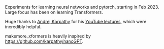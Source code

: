 Experiments for learning neural networks and pytorch, starting in Feb 2023. Large focus has been on learning Transformers.

Huge thanks to [Andrej Karpathy](https://github.com/karpathy) for his [YouTube lectures](https://www.youtube.com/playlist?list=PLAqhIrjkxbuWI23v9cThsA9GvCAUhRvKZ), which were incredibly helpful.

makemore_xformers is heavily inspired by https://github.com/karpathy/nanoGPT.


